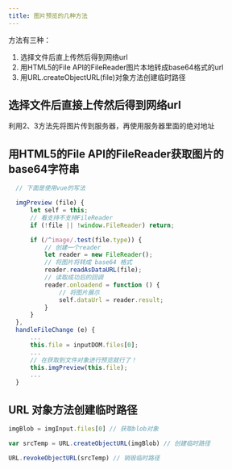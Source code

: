 ```yaml
---
title: 图片预览的几种方法
---
```


方法有三种：

1. 选择文件后直上传然后得到网络url
2. 用HTML5的File API的FileReader图片本地转成base64格式的url
3. 用URL.createObjectURL(file)对象方法创建临时路径

<!--more-->

## 选择文件后直接上传然后得到网络url
利用2、3方法先将图片传到服务器，再使用服务器里面的绝对地址

## 用HTML5的File API的FileReader获取图片的base64字符串
``` javascript
  // 下面是使用vue的写法

  imgPreview (file) {
      let self = this;
      // 看支持不支持FileReader
      if (!file || !window.FileReader) return;

      if (/^image/.test(file.type)) {
          // 创建一个reader
          let reader = new FileReader();
          // 将图片将转成 base64 格式
          reader.readAsDataURL(file);
          // 读取成功后的回调
          reader.onloadend = function () {
              // 将图片展示
              self.dataUrl = reader.result;
          }
      }
  },
  handleFileChange (e) {
      ...
      this.file = inputDOM.files[0];
      ...
      // 在获取到文件对象进行预览就行了！
      this.imgPreview(this.file);
      ...
  }
```


## URL 对象方法创建临时路径


``` javascript
imgBlob = imgInput.files[0] // 获取blob对象

var srcTemp = URL.createObjectURL(imgBlob) // 创建临时路径

URL.revokeObjectURL(srcTemp) // 销毁临时路径
```

